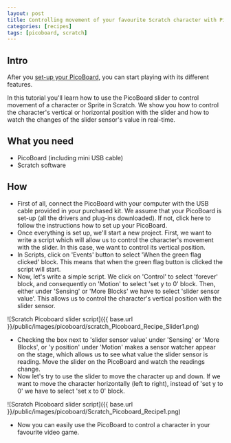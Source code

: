 ```yaml
---
layout: post
title: Controlling movement of your favourite Scratch character with PicoBoard Slider
categories: [recipes]
tags: [picoboard, scratch]
---
```


## Intro
After you [set-up your PicoBoard](/ingredients-picoboard), you can start playing with its different features.

In this tutorial you'll learn how to use the PicoBoard slider to control movement of a character or Sprite in Scratch. We show you how to control the character's vertical or horizontal position with the slider and how to watch the changes of the slider sensor's value in real-time.

## What you need
- PicoBoard (including mini USB cable)
- Scratch software

## How
* First of all, connect the PicoBoard with your computer with the USB cable provided in your purchased kit. We assume that your PicoBoard is set-up (all the drivers and plug-ins downloaded). If not, click here to follow the instructions how to set up your PicoBoard.
* Once everything is set up, we'll start a new project. First, we want to write a script which will allow us to control the character's movement with the slider. In this case, we want to control its vertical position.
* In Scripts, click on 'Events' button to select 'When the green flag clicked' block. This means that when the green flag button is clicked the script will start.
* Now, let's write a simple script. We click on 'Control' to select 'forever' block, and consequently on 'Motion' to select 'set y to 0' block. Then, either under 'Sensing' or 'More Blocks' we have to select 'slider sensor value'. This allows us to control the character's vertical position with the slider sensor.

![Scratch Picoboard slider script]({{ base.url }}/public/images/picoboard/scratch_Picoboard_Recipe_Slider1.png)

* Checking the box next to 'slider sensor value' under 'Sensing' or 'More Blocks', or 'y position' under 'Motion' makes a sensor watcher appear on the stage, which allows us to see what value the slider sensor is reading. Move the slider on the PicoBoard and watch the readings change.
* Now let's try to use the slider to move the character up and down. If we want to move the character horizontally (left to right), instead of 'set y to 0' we have to select 'set x to 0' block.

![Scratch Picoboard slider script]({{ base.url }}/public/images/picoboard/Scratch_Picoboard_Recipe1.png)

* Now you can easily use the PicoBoard to control a character in your favourite video game.
